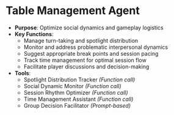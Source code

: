 # Table Management Agent

- **Purpose**: Optimize social dynamics and gameplay logistics
- **Key Functions**:
    - Manage turn-taking and spotlight distribution
    - Monitor and address problematic interpersonal dynamics
    - Suggest appropriate break points and session pacing
    - Track time management for optimal session flow
    - Facilitate player discussions and decision-making
- **Tools**:
    - Spotlight Distribution Tracker *(Function call)*
    - Social Dynamic Monitor *(Function call)*
    - Session Rhythm Optimizer *(Function call)*
    - Time Management Assistant *(Function call)*
    - Group Decision Facilitator *(Prompt-based)*